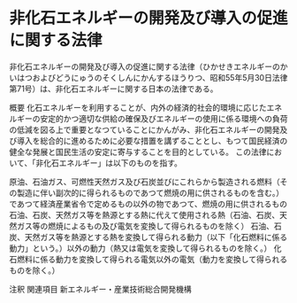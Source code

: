# 非化石エネルギーの開発及び導入の促進に関する法律

非化石エネルギーの開発及び導入の促進に関する法律（ひかせきエネルギーのかいはつおよびどうにゅうのそくしんにかんするほうりつ、昭和55年5月30日法律第71号）は、非化石エネルギーに関する日本の法律である。

概要
化石エネルギーを利用することが、内外の経済的社会的環境に応じたエネルギーの安定的かつ適切な供給の確保及びエネルギーの使用に係る環境への負荷の低減を図る上で重要となつていることにかんがみ、非化石エネルギーの開発及び導入を総合的に進めるために必要な措置を講ずることとし、もつて国民経済の健全な発展と国民生活の安定に寄与することを目的としている。
この法律において、「非化石エネルギー」は以下のものを指す。

原油、石油ガス、可燃性天然ガス及び石炭並びにこれらから製造される燃料（その製造に伴い副次的に得られるものであつて燃焼の用に供されるものを含む。）であつて経済産業省令で定めるもの以外の物であつて、燃焼の用に供されるもの
石油、石炭、天然ガス等を熱源とする熱に代えて使用される熱（石油、石炭、天然ガス等の燃焼によるもの及び電気を変換して得られるものを除く）
石油、石炭、天然ガス等を熱源とする熱を変換して得られる動力（以下「化石燃料に係る動力」という。）以外の動力（熱又は電気を変換して得られるものを除く。）
化石燃料に係る動力を変換して得られる電気以外の電気（動力を変換して得られるものを除く。）

注釈
関連項目
新エネルギー・産業技術総合開発機構